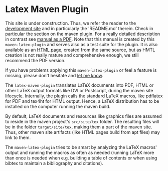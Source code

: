 <!-- markdownlint-disable no-trailing-spaces -->
<!-- markdownlint-disable no-inline-html -->

# Latex Maven Plugin

This site is under construction.
Thus, we refer the reader
to the [development site](https://github.com/Reissner/maven-latex-plugin)
and in particularly the 'README.md' therein.
Check in particular the section on the maven plugin. 
For a really detailed description in contrast see 
[manual as a PDF](http://www.simuline.eu/LatexMavenPlugin/manualLMP.pdf).
Note that this manual is created by this `maven-latex-plugin`
and serves also as a test suite for the plugin. 
It is also available as an [HTML page](http://www.simuline.eu/LatexMavenPlugin/manualLMP.html), 
created from the same source, 
but as HMTL creation is not really mature and comprehensive enough, 
we still recommend the PDF version.

If you have problems applying this `maven-latex-plugin`
or feel a feature is missing, please don't hesitate
and [let me know](mailto:rei3ner@arcor.de). 

The `latex-maven-plugin` translates LaTeX documents into PDF,
HTML or other LaTeX output formats like DVI or Postscript,
during the maven site lifecycle.
Internally, the plugin calls the standard LaTeX macros,
like pdflatex for PDF and tex4ht for HTML output.
Hence, a LaTeX distribution has to be installed on the
computer running the maven build.

By default, LaTeX documents and resources like graphics files
are assumed to reside in the maven project's
`src/site/tex` folder.
The resulting files will be in the folder `target/site/tex`,
making them a part of the maven site.
Thus, other maven site artifacts (like HTML pages build from apt files)
may link to them.

The `maven-latex-plugin` tries to be smart
by analyzing the LaTeX macros' output and running the macros as often
as needed (running LaTeX more than once is needed when 
e.g. building a table of contents or when using bibtex
to maintain a bibliography and citations).
